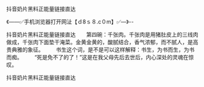 抖音奶片黑料正能量链接直达

《——✅手机浏览器打开网沚【ｄ8ｓ８.c０m】✅—》--

抖音奶片黑料正能量链接直达　　第四碗：千张肉。千张肉是用猪肚皮上的三线肉做成，千张肉下面垫干淹菜。金黄金黄的，酸腻结合，香气浓郁，而不腻人，是高贵典雅的象征。
　　书生这个词，是不是可以这样解释：书生，为书而生，为书而痴。
　　“死是免不了的了！”这是在我父母先后去世后，内心深处的灵魂在惊叹。





抖音奶片黑料正能量链接直达
